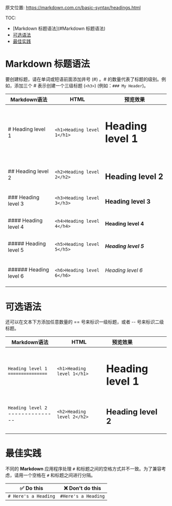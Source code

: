 原文位置: https://markdown.com.cn/basic-syntax/headings.html

TOC:
- [Markdown 标题语法](#Markdown 标题语法)
- [可选语法](#可选语法)
- [最佳实践](#最佳实践)

# Markdown 标题语法
要创建标题，请在单词或短语前面添加井号 (#) 。# 的数量代表了标题的级别。例如，添加三个 # 表示创建一个三级标题 (`<h3>`) (例如：`### My Header`)。

| Markdown语法 | HTML	| 预览效果 |
| --- | --- | --- |
| # Heading level 1 |	`<h1>Heading level 1</h1>` | <h1>Heading level 1<h1> |
| ## Heading level 2 |	`<h2>Heading level 2</h2>` | <h2>Heading level 2</h2> |	
| ### Heading level 3	| `<h3>Heading level 3</h3>` | <h3>Heading level 3</h3> |	
| #### Heading level 4 |	`<h4>Heading level 4</h4>` | <h4>Heading level 4</h4> |	
| ##### Heading level 5 |	`<h5>Heading level 5</h5>` | <h5>Heading level 5</h5> |	
| ###### Heading level 6 |	`<h6>Heading level 6</h6>` | <h6>Heading level 6</h6> |	

# 可选语法
还可以在文本下方添加任意数量的 == 号来标识一级标题，或者 -- 号来标识二级标题。

|Markdown语法|HTML|<div style="width:100px;">预览效果</div>|
|---|---|---|
|`Heading level 1`<br> `===============`|`<h1>Heading level 1</h1>`|<h1>Heading level 1</h1>|	
|`Heading level 2`<br>---------------|`<h2>Heading level 2</h2>`|<h2>Heading level 2</h2>|

# 最佳实践
不同的 **Markdown** 应用程序处理 `#` 和标题之间的空格方式并不一致。为了兼容考虑，请用一个空格在 `#` 和标题之间进行分隔。

|✅  Do this|❌  Don't do this|
|---|---|
|`# Here's a Heading`|`#Here's a Heading`|
